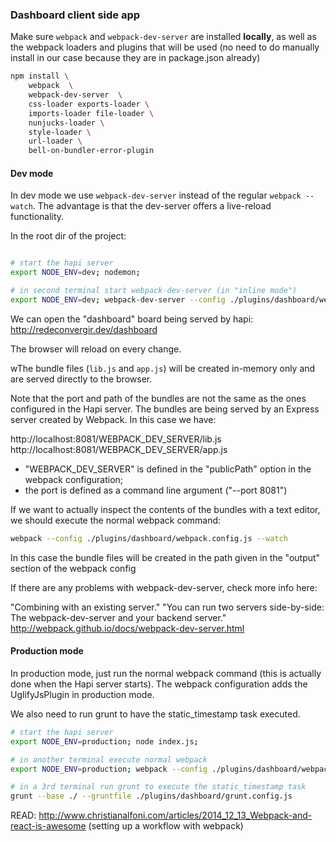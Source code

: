 
### Dashboard client side app

Make sure `webpack` and `webpack-dev-server` are installed **locally**, as well as the webpack loaders and plugins that will be used (no need to do manually install in our case because they are in package.json already)

```sh
npm install \
    webpack  \
    webpack-dev-server  \
    css-loader exports-loader \
    imports-loader file-loader \
    nunjucks-loader \
    style-loader \
    url-loader \
    bell-on-bundler-error-plugin
```


#### Dev mode

In dev mode we use `webpack-dev-server` instead of the regular `webpack --watch`. The advantage is that the dev-server offers a live-reload functionality. 

In the root dir of the project:
```bash

# start the hapi server
export NODE_ENV=dev; nodemon;

# in second terminal start webpack-dev-server (in "inline mode")
export NODE_ENV=dev; webpack-dev-server --config ./plugins/dashboard/webpack.config.js --inline  --port 8081
```

We can open the "dashboard" board being served by hapi: http://redeconvergir.dev/dashboard

The browser will reload on every change.

wThe bundle files (`lib.js` and `app.js`) will be created in-memory only and are served directly to the browser.

Note that the port and path of the bundles are not the same as the ones configured in the Hapi server. The bundles are being served by an Express server created by Webpack. In this case we have:

http://localhost:8081/WEBPACK_DEV_SERVER/lib.js
http://localhost:8081/WEBPACK_DEV_SERVER/app.js

 - "WEBPACK_DEV_SERVER" is defined in the "publicPath" option in the webpack configuration;
 - the port is defined as a command line argument ("--port 8081")

If we want to actually inspect the contents of the bundles with a text editor, we should execute the normal webpack command:

```bash
webpack --config ./plugins/dashboard/webpack.config.js --watch
```

In this case the bundle files will be created in the path given in the "output" section of the webpack config

If there are any problems with webpack-dev-server, check more info here:

"Combining with an existing server."
"You can run two servers side-by-side: The webpack-dev-server and your backend server."
http://webpack.github.io/docs/webpack-dev-server.html

#### Production mode 

In production mode, just run the normal webpack command (this is actually done when the Hapi server starts). The webpack configuration adds the UglifyJsPlugin in production mode.

We also need to run grunt to have the static_timestamp task executed.

```bash
# start the hapi server
export NODE_ENV=production; node index.js;

# in another terminal execute normal webpack
export NODE_ENV=production; webpack --config ./plugins/dashboard/webpack.config.js

# in a 3rd terminal run grunt to execute the static_timestamp task
grunt --base ./ --gruntfile ./plugins/dashboard/grunt.config.js
```


READ: http://www.christianalfoni.com/articles/2014_12_13_Webpack-and-react-is-awesome
(setting up a workflow with webpack)